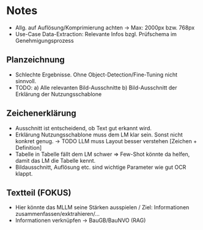 # Notes
* Allg. auf Auflösung/Komprimierung achten -> Max: 2000px bzw. 768px
* Use-Case Data-Extraction: Relevante Infos bzgl. Prüfschema im Genehmigungsprozess

## Planzeichnung
* Schlechte Ergebnisse. Ohne Object-Detection/Fine-Tuning nicht sinnvoll.
* TODO: a) Alle relevanten Bild-Ausschnitte b) Bild-Ausschnitt der Erklärung der Nutzungsschablone

## Zeichenerklärung
* Ausschnitt ist entscheidend, ob Text gut erkannt wird.
* Erklärung Nutzungsschablone muss dem LM klar sein. Sonst nicht konkret genug. -> TODO LLM muss Layout besser verstehen [Zeichen + Definition]
* Tabelle in Tabelle fällt dem LM schwer => Few-Shot könnte da helfen, damit das LM die Tabelle kennt.
* Bildausschnitt, Auflösung etc. sind wichtige Parameter wie gut OCR klappt.

## Textteil (FOKUS)
* Hier könnte das MLLM seine Stärken ausspielen / Ziel: Informationen zusammenfassen/exktrahieren/...
* Informationen verknüpfen -> BauGB/BauNVO (RAG)
